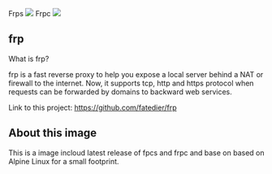 Frps [![](https://images.microbadger.com/badges/version/diamondyuan/frp:s.0.13.0.svg)](https://microbadger.com/images/diamondyuan/frp:s.0.13.0 "Get your own version badge on microbadger.com")
Frpc [![](https://images.microbadger.com/badges/version/diamondyuan/frp:c.0.13.0.svg)](https://microbadger.com/images/diamondyuan/frp:c.0.13.0 "Get your own version badge on microbadger.com")

## frp 

What is frp?

frp is a fast reverse proxy to help you expose a local server behind a NAT or firewall to the internet. Now, it supports tcp, http and https protocol when requests can be forwarded by domains to backward web services.

Link to this project: https://github.com/fatedier/frp



## About this image

This is a image incloud latest release of fpcs and frpc and base on  based on Alpine Linux for a small footprint.
